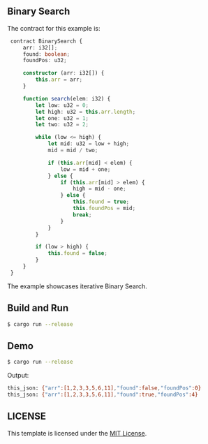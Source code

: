 ## Binary Search

The contract for this example is:

```typescript
 contract BinarySearch {
     arr: i32[];
     found: boolean;
     foundPos: u32;

     constructor (arr: i32[]) {
         this.arr = arr;
     }

     function search(elem: i32) {
         let low: u32 = 0;
         let high: u32 = this.arr.length;
         let one: u32 = 1;
         let two: u32 = 2;

         while (low <= high) {
             let mid: u32 = low + high;
             mid = mid / two;

             if (this.arr[mid] < elem) {
                 low = mid + one;
             } else {
                 if (this.arr[mid] > elem) {
                     high = mid - one;
                 } else {
                     this.found = true;
                     this.foundPos = mid;
                     break;
                 }
             }
         }

         if (low > high) {
             this.found = false;
         }
     }
 }

```

The example showcases iterative Binary Search.

## Build and Run

```bash
$ cargo run --release
```

## Demo

```bash
$ cargo run --release
```

Output:

```bash
this_json: {"arr":[1,2,3,3,5,6,11],"found":false,"foundPos":0}
this_json: {"arr":[1,2,3,3,5,6,11],"found":true,"foundPos":4}
```

## LICENSE

This template is licensed under the [MIT License](../LICENSE.md).
